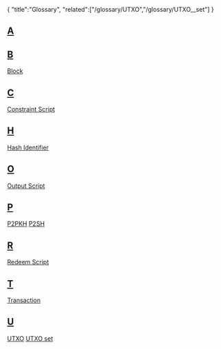 <div class="cwikmeta">
{
"title":"Glossary",
"related":["/glossary/UTXO","/glossary/UTXO__set"]
}
</div>

<script>
  alert("oops")
</script>
## [A](#A)
## [B](#B)
[Block](/glossary/block)
## [C](#C)
[Constraint Script](/glossary/constraint__script)
## [H](#H)
[Hash Identifier](/glossary/hash__identifier)
## [O](#O)
[Output Script](/glossary/output__script)
## [P](#P)
[P2PKH](/glossary/p2pkh)
[P2SH](/glossary/p2sh)

## [R](#R)
[Redeem Script](/glossary/redeem__script)

## [T](#T)
[Transaction](/glossary/transaction)

## [U](#U)
[UTXO](/glossary/utxo)
[UTXO set](/glossary/utxo__set)
